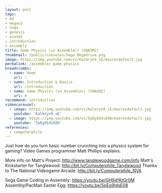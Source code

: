 ```yaml
---
layout: post
tags: 
- md
- megacd
- sega
- genesis
- snasm2
- introduction
- assembly
title: Game Physics (in Assembler) (SNASM2)
thumbnail: /public/consoles/Sega Megadrive.png
image: https://img.youtube.com/vi/Kalmryn9_sE/maxresdefault.jpg
permalink: /assembler-game-physics
breadcrumbs:
  - name: Home
    url: /
  - name: Introduction & Basics
    url: /introduction
  - name: Game Physics (in Assembler) (SNASM2)  
    url: #
recommend: introduction
videocarousel:
  - image: https://img.youtube.com/vi/Kalmryn9_sE/maxresdefault.jpg 
    youtube: 'Kalmryn9_sE'
  - image: https://img.youtube.com/vi/5pEg9IdsE08/maxresdefault.jpg
    youtube: '5pEg9IdsE08'
references:
  - computerphile
---
```

Just how do you turn basic number crunching into a physics system for gaming? Video Games programmer Matt Phillips explains. 


More info on Matt's Project: http://www.tanglewoodgame.com/info 
Matt's Kickstarter for Tanglewood: http://bit.ly/Computerphile_Tanglewood
Thanks to The National Videogame Arcade: http://bit.ly/Computerphile_NVA


Sega Game Coding in Assembly: https://youtu.be/GH94fKtGr0M 
Assembly/PacMan Easter Egg: https://youtu.be/5pEg9IdsE08 
